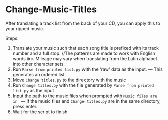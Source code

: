 # Change-Music-Titles
After translating a track list from the back of your CD, you can apply this to your ripped music.

Steps:
1. Translate your music such that each song title is prefixed with its track number and a full stop. //The patterns are made to work with English words iirc. Mileage may vary when translating from the Latin alphabet into other character sets.
2. Run `Parse from printed list.py` with the 'raw' data as the input.
   — This generates an ordered list.
3. Move `Change titles.py` to the directory with the music
4. Run `Change titles.py` with the file generated by `Parse from printed list.py` as the input
5. Input the path to the music files when prompted with `Music files are in `
   — If the music files and `Change titles.py` are in the same directory, press enter.
6. Wait for the script to finish
